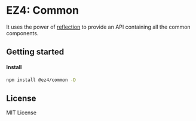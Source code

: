 # EZ4: Common

It uses the power of [reflection](../reflection/) to provide an API containing all the common components.

## Getting started

#### Install

```sh
npm install @ez4/common -D
```

## License

MIT License

